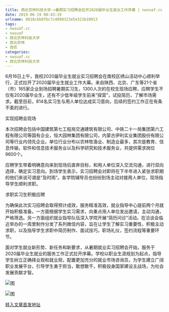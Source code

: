 ```yaml
---
title: 西北农林科技大学->暑期实习招聘会拉开2020届毕业生就业工作序幕 | nwsuaf.cc
date: 2019-06-19 08:43:19
urlname: 8818cbb0fbc7c4098323e5e321b10913
tags: 
- nwsuaf.cc
- nwsuaf
- 西北农林科技大学
- 西北农林
- 西农
categories:
- nwsuaf.cc
- 西北农林科技大学
---
```



6月16日上午，我校2020届毕业生就业实习招聘会在南校区绣山活动中心顺利举行，正式拉开了2020届毕业生就业工作大幕。来自陕西、北京、广东等21个省（市）165家企业到场招聘暑期实习生，1300人次的在校生现场应聘，应聘学生不仅有2020届毕业生，还有不少低年级学生前来“探营”，试投简历，了解市场需求。截至目前，814名实习生与用人单位达成实习意向，后续的签约工作正在有条不紊的进行。

实现招聘会现场

本次招聘会包括中国建筑第七工程局交通建筑有限公司、中铁二十一局集团第六工程有限公司等国有企业，恒大园林集团有限公司，内蒙古伊利实业集团股份有限公司等行业内领先企业。单位行业分布以农林牧渔业、制造业最多，其次是教育、信息传输，软件和信息技术服务业以及科学研究和技术服务业，共提供需求岗位9600个。

应聘学生带着明确意向来到现场后直奔目标，和用人单位深入交流沟通，进行双向选择，确定实习意向。到场学生表示，实习招聘会对即将在下半年进入紧张求职期的他们来说可谓是“及时雨”。各学院辅导员也纷纷到场主动对接用人单位，现场指导学生顺利求职。

求职实习生积极应聘

为确保此次实习招聘会取得预计成效，服务精准高效，就业指导中心提前两个月就开始积极准备。一方面根据学生实习需求，向重点用人单位发出邀请，主动沟通，严格筛选。另一方面组织就业指导队伍深入学院开展“简历问诊”活动。在洽谈会临近举办的一周里制作分发了系列微信内容，旨在让学生了解实习重要性，积极主动求职，以及指导学生求职中简历制作、面试技巧，职场礼仪，签约流程等重要环节。

面对学生就业新形势、新任务和新要求，从暑期就业实习招聘会开始，服务于2020届毕业生就业的服务工作正式拉开序幕。学校以职业生涯规划为起点，指导学生树立正确择业观和就业观，配置更加充分的就业市场咨询员，为学生建立广阔职业发展平台，引导学生勇于担当，敢想敢干，积极投身国家建设主战场，为社会发展贡献才智。



![图](https://news.nwsuaf.edu.cn/images/content/2019-06/20190616173533658385.jpg)

![图](https://news.nwsuaf.edu.cn/images/content/2019-06/20190616173520080202.jpg)

[转入文章首发地址](https://news.nwsuaf.edu.cn/xnxw/90291.htm)